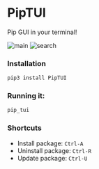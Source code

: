 # PipTUI
Pip GUI in your terminal!

![main](https://user-images.githubusercontent.com/41646249/61582508-8c2e3b80-ab34-11e9-8e53-a8439c0f2e04.png)
![search](https://user-images.githubusercontent.com/41646249/61582525-a5cf8300-ab34-11e9-8724-fe09d8471e12.png)


### Installation

```bash
pip3 install PipTUI
```


### Running it:
```bash
pip_tui
```

### Shortcuts

* Install package: `Ctrl-A`
* Uninstall package: `Ctrl-R`
* Update package: `Ctrl-U`
